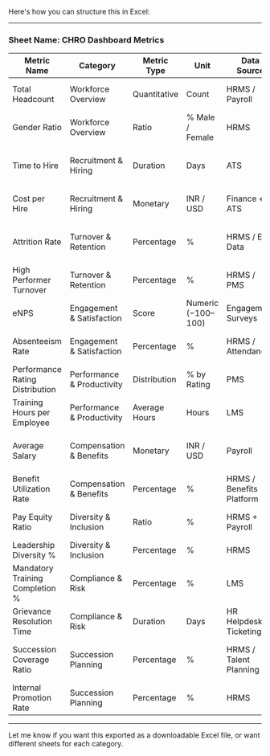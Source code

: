 Here's how you can structure this in Excel:

---

### **Sheet Name: CHRO Dashboard Metrics**

| **Metric Name**                 | **Category**               | **Metric Type** | **Unit**           | **Data Source**          | **Update Frequency** | **Owner**   | **Notes**                           |
| ------------------------------- | -------------------------- | --------------- | ------------------ | ------------------------ | -------------------- | ----------- | ----------------------------------- |
| Total Headcount                 | Workforce Overview         | Quantitative    | Count              | HRMS / Payroll           | Monthly              | HR Ops      | Split by dept, location             |
| Gender Ratio                    | Workforce Overview         | Ratio           | % Male / Female    | HRMS                     | Monthly              | HR Ops      |                                     |
| Time to Hire                    | Recruitment & Hiring       | Duration        | Days               | ATS                      | Monthly              | Talent Team | From job open to offer accepted     |
| Cost per Hire                   | Recruitment & Hiring       | Monetary        | INR / USD          | Finance + ATS            | Monthly              | Finance/TA  | Include recruiter fees              |
| Attrition Rate                  | Turnover & Retention       | Percentage      | %                  | HRMS / Exit Data         | Monthly              | HR Ops      | Both voluntary and involuntary      |
| High Performer Turnover         | Turnover & Retention       | Percentage      | %                  | HRMS / PMS               | Quarterly            | HRBP        |                                     |
| eNPS                            | Engagement & Satisfaction  | Score           | Numeric (−100–100) | Engagement Surveys       | Quarterly            | People Team |                                     |
| Absenteeism Rate                | Engagement & Satisfaction  | Percentage      | %                  | HRMS / Attendance        | Monthly              | HR Ops      | Exclude approved leaves             |
| Performance Rating Distribution | Performance & Productivity | Distribution    | % by Rating        | PMS                      | Quarterly            | HRBP        |                                     |
| Training Hours per Employee     | Performance & Productivity | Average Hours   | Hours              | LMS                      | Monthly              | L\&D Team   |                                     |
| Average Salary                  | Compensation & Benefits    | Monetary        | INR / USD          | Payroll                  | Monthly              | Finance     | Break down by band, gender          |
| Benefit Utilization Rate        | Compensation & Benefits    | Percentage      | %                  | HRMS / Benefits Platform | Quarterly            | Comp & Ben  |                                     |
| Pay Equity Ratio                | Diversity & Inclusion      | Ratio           | %                  | HRMS + Payroll           | Quarterly            | HRBP / Comp | Female to Male comp ratio           |
| Leadership Diversity %          | Diversity & Inclusion      | Percentage      | %                  | HRMS                     | Quarterly            | HRBP        | For levels L1 to L3                 |
| Mandatory Training Completion % | Compliance & Risk          | Percentage      | %                  | LMS                      | Monthly              | L\&D Team   | For compliance training             |
| Grievance Resolution Time       | Compliance & Risk          | Duration        | Days               | HR Helpdesk / Ticketing  | Monthly              | HR Ops      | Avg. time to close complaint        |
| Succession Coverage Ratio       | Succession Planning        | Percentage      | %                  | HRMS / Talent Planning   | Quarterly            | HRBP        | % of critical roles with successors |
| Internal Promotion Rate         | Succession Planning        | Percentage      | %                  | HRMS                     | Quarterly            | HRBP        |                                     |

---

Let me know if you want this exported as a downloadable Excel file, or want different sheets for each category.
